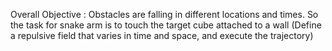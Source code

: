 Overall Objective : Obstacles are falling in different locations and times. So the task for snake arm is to touch the target cube attached to a wall (Define a repulsive field that varies in time and space, and execute the trajectory)
